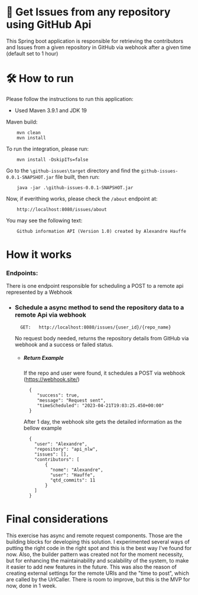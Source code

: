 # 📁 Get Issues from any repository using GitHub Api

This Spring boot application is responsible for retrieving the contributors and Issues from a given repository in GitHub via webhook after a given time (default set to 1 hour)

# 🛠️ How to run

Please follow the instructions to run this application:

* Used Maven 3.9.1 and JDK 19

Maven build:

        mvn clean
        mvn install

To run the integration, please run:

        mvn install -DskipITs=false

Go to the `\github-issues\target` directory and find the `github-issues-0.0.1-SNAPSHOT.jar` file built, then run:

        java -jar .\github-issues-0.0.1-SNAPSHOT.jar


Now, if everithing works, please check the `/about` endpoint at:

        http://localhost:8080/issues/about

You may see the following text:

        Github information API (Version 1.0) created by Alexandre Hauffe

#  How it works

### Endpoints:

There is one endpoint responsible for scheduling a POST to a remote api represented by a Webhook

* ### Schedule a async method to send the repository data to a remote Api via webhook

        GET:   http://localhost:8080/issues/{user_id}/{repo_name}

    No request body needed, returns the repository details from GitHub via webhook and a success or failed status.
  * ##### Return Example

      If the repo and user were found, it schedules a POST via webhook (https://webhook.site/)

          {
             "success": true,
             "message": "Request sent",
             "timeScheduled": "2023-04-21T19:03:25.450+00:00"
          }
    
      After 1 day, the webhook site gets the detailed information as the bellow example

          {
            "user": "Alexandre",
            "repository": "api_nlw",
            "issues": [],
            "contributors": [
                {
                  "nome": "Alexandre",
                  "user": "Hauffe",
                  "qtd_commits": 11
                }
            ] 
          }


# Final considerations

This exercise has async and remote request components. Those are the building blocks for developing this solution. I experimented several ways of putting the right code in the right spot and this is the best way I've found for now. 
Also, the builder pattern was created not for the moment necessity, but for enhancing the maintainability and scalability of the system, to make it easier to add new features in the future.
This was also the reason of creating external settings for the remote URIs and the "time to post", which are called by the UrlCaller.
There is room to improve, but this is the MVP for now, done in 1 week.